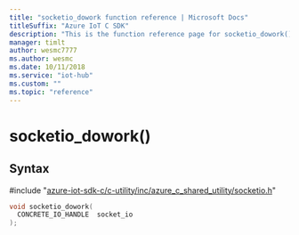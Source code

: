 ```yaml
---                             
title: "socketio_dowork function reference | Microsoft Docs" 
titleSuffix: "Azure IoT C SDK"            
description: "This is the function reference page for socketio_dowork() in the Azure IoT C SDK. This SDK is used with Azure IoT Hub and Azure IoT Hub Device Provisioning Service"            
manager: timlt                 
author: wesmc7777              
ms.author: wesmc               
ms.date: 10/11/2018                    
ms.service: "iot-hub"             
ms.custom: ""                
ms.topic: "reference"        
---                            
```


# socketio_dowork()

## Syntax

\#include "[azure-iot-sdk-c/c-utility/inc/azure_c_shared_utility/socketio.h](../socketio-h.md)"  
```C
void socketio_dowork(
  CONCRETE_IO_HANDLE  socket_io
);
```

